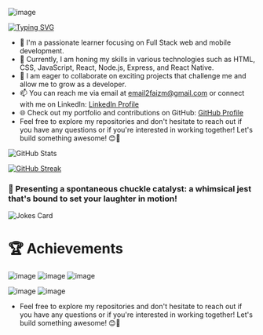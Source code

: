    ![image](https://github.com/the-faizmohammad/the-faizmohammad/assets/134736318/2893ea2d-3050-4f18-bc7d-5b0f432b72a7)

[![Typing SVG](https://readme-typing-svg.demolab.com/?lines=I+'m+curious+to+learn;passion+to+create)](https://git.io/typing-svg)

- 🌱 I'm a passionate learner focusing on Full Stack web and mobile development.
- 💼 Currently, I am honing my skills in various technologies such as HTML, CSS, JavaScript, React, Node.js, Express, and React Native.
- 💞️ I am eager to collaborate on exciting projects that challenge me and allow me to grow as a developer.
- 📫 You can reach me via email at [email2faizm@gmail.com](mailto:email2faizm@gmail.com) or connect with me on LinkedIn: [LinkedIn Profile](https://www.linkedin.com/in/faiz-mohammad-967354142/)
- 🌐 Check out my portfolio and contributions on GitHub: [GitHub Profile](https://github.com/the-faizmohammad)
- Feel free to explore my repositories and don't hesitate to reach out if you have any questions or if you're interested in working together! Let's build something awesome! 😊🚀

![GitHub Stats](https://github-readme-stats.vercel.app/api?username=the-faizmohammad&show_icons=true&theme=theme_name) 

[![GitHub Streak](https://github-readme-streak-stats.herokuapp.com?user=the-faizmohammad&theme=blueberry&date_format=M%20j%5B%2C%20Y%5D)](https://git.io/streak-stats)

### 🎉 Presenting a spontaneous chuckle catalyst: a whimsical jest that's bound to set your laughter in motion!
![Jokes Card](https://readme-jokes.vercel.app/api) 
# 🏆 Achievements



![image](https://github.com/the-faizmohammad/the-faizmohammad/assets/134736318/e7dd7f85-fd0e-4805-b290-a3922e215130) ![image](https://github.com/the-faizmohammad/the-faizmohammad/assets/134736318/2d75568f-506c-4e54-bec3-944d78c2184b) ![image](https://github.com/the-faizmohammad/the-faizmohammad/assets/134736318/63646f1e-6efe-4bef-822a-62d43d9134a8)





![image](https://github.com/the-faizmohammad/the-faizmohammad/assets/134736318/a0ebcf6f-3a8c-4c26-b1fd-48b087ed5c8f) ![image](https://github.com/the-faizmohammad/the-faizmohammad/assets/134736318/b217a77d-1505-42aa-8852-2f941e84d1ed)







- Feel free to explore my repositories and don't hesitate to reach out if you have any questions or if you're interested in working together! Let's build something awesome! 😊🚀

